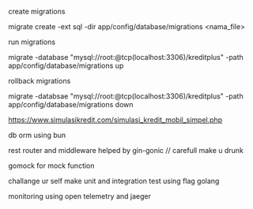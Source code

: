 create migrations 

migrate create -ext sql -dir app/config/database/migrations <nama_file>

run migrations 

migrate -database "mysql://root:@tcp(localhost:3306)/kreditplus" -path app/config/database/migrations up

rollback migrations 

migrate -databsae "mysql://root:@tcp(localhost:3306)/kreditplus" -path app/config/database/migrations down

https://www.simulasikredit.com/simulasi_kredit_mobil_simpel.php

db orm using bun

rest router and middleware helped by gin-gonic // carefull make u drunk

gomock for mock function

challange ur self make unit and integration test using flag golang

monitoring using open telemetry and jaeger
